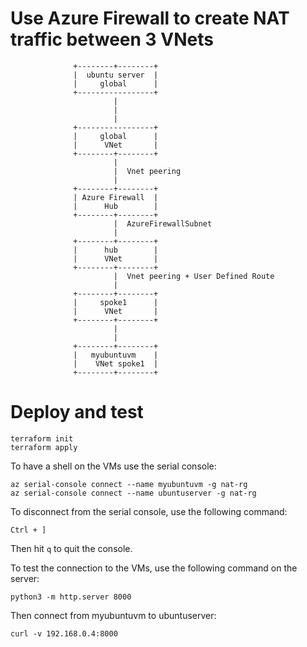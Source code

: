 # Use Azure Firewall to create NAT traffic between 3 VNets

```
              +--------+--------+
              |  ubuntu server  |
              |     global      |
              +-----------------+
                       |
                       |
                       |
              +-----------------+
              |     global      |
              |      VNet       |
              +--------+--------+
                       |
                       |  Vnet peering
                       |
              +--------+--------+
              | Azure Firewall  |
              |      Hub        |
              +--------+--------+
                       |  AzureFirewallSubnet
                       |
              +--------+--------+
              |      hub        |
              |      VNet       |
              +--------+--------+
                       |  Vnet peering + User Defined Route
                       |
              +--------+--------+
              |     spoke1      |
              |      VNet       |
              +--------+--------+
                       |
                       |
              +--------+--------+
              |   myubuntuvm    |
              |    VNet spoke1  |
              +--------+--------+
```

# Deploy and test

```
terraform init
terraform apply
```

To have a shell on the VMs use the serial console:
```
az serial-console connect --name myubuntuvm -g nat-rg
az serial-console connect --name ubuntuserver -g nat-rg
```

To disconnect from the serial console, use the following command:
```
Ctrl + ]
```

Then hit `q` to quit the console.

To test the connection to the VMs, use the following command on the server:
```
python3 -m http.server 8000
```

Then connect from myubuntuvm to ubuntuserver:
```
curl -v 192.168.0.4:8000
```